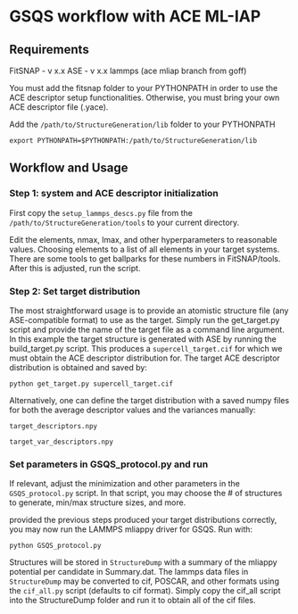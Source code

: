 # GSQS workflow with ACE ML-IAP

## Requirements
FitSNAP - v x.x 
ASE - v x.x
lammps (ace mliap branch from goff)

You must add the fitsnap folder to your PYTHONPATH in order to use
the ACE descriptor setup functionalities. Otherwise, you must bring your own
ACE descriptor file (.yace).

Add the `/path/to/StructureGeneration/lib` folder to your PYTHONPATH

`export PYTHONPATH=$PYTHONPATH:/path/to/StructureGeneration/lib`


## Workflow and Usage

### Step 1: system and ACE descriptor initialization

First copy the `setup_lammps_descs.py` file from the `/path/to/StructureGeneration/tools`
to your current directory.

Edit the elements, nmax, lmax, and other hyperparameters to reasonable values. Choosing
elements to a list of all elements in your target systems. There are some tools to get
ballparks for these numbers in FitSNAP/tools. After this is adjusted, run the script.

### Step 2: Set target distribution
The most straightforward usage is to provide an atomistic structure file 
(any ASE-compatible format) to use as the target. Simply run the get_target.py script
and provide the name of the target file as a command line argument. In this example
the target structure is generated with ASE by running the build_target.py script. This
produces a `supercell_target.cif` for which we must obtain the ACE descriptor
distribution for. The target ACE descriptor distribution is obtained and saved by:

`python get_target.py supercell_target.cif`

Alternatively, one can define the target distribution with a saved numpy files
for both the average descriptor values and the variances manually:

`target_descriptors.npy`

`target_var_descriptors.npy`


### Set parameters in GSQS_protocol.py and run

If relevant, adjust the minimization and other parameters in the `GSQS_protocol.py` script.
In that script, you may choose the # of structures to generate, min/max structure sizes,
and more.

provided the previous steps produced your target distributions correctly, you may now run 
the LAMMPS mliappy driver for GSQS. Run with:

`python GSQS_protocol.py`

Structures will be stored in `StructureDump` with a summary of the mliappy potential per
candidate in Summary.dat. The lammps data files in `StructureDump` may be converted to
cif, POSCAR, and other formats using the `cif_all.py` script (defaults to cif format).
Simply copy the cif_all script into the StructureDump folder and run it to obtain all of
the cif files.
